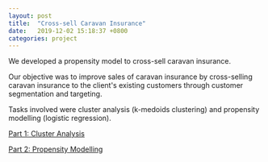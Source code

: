 ```yaml
---
layout: post
title:  "Cross-sell Caravan Insurance"
date:   2019-12-02 15:18:37 +0800
categories: project
---
```


We developed a propensity model to cross-sell caravan insurance.

Our objective was to improve sales of caravan insurance by cross-selling caravan insurance to the client's existing customers through customer segmentation and targeting.

Tasks involved were cluster analysis (k-medoids clustering) and propensity modelling (logistic regression).   

[Part 1: Cluster Analysis](https://github.com/alvinchiaht/project/blob/master/X-sell_Caravan_Insurance_-_Part_1_Clustering.html)  

[Part 2: Propensity Modelling](https://github.com/alvinchiaht/project/blob/master/X-sell_Caravan_Insurance_-_Part_2_Propensity_Modelling.html)

